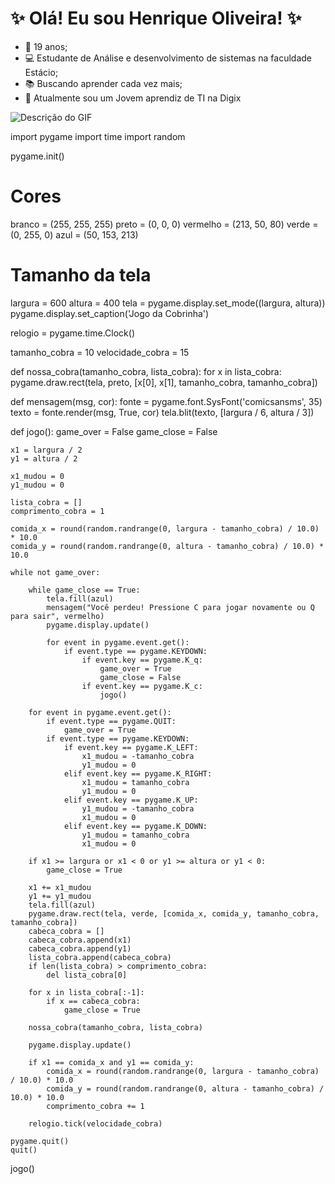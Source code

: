 # ✨ **Olá! Eu sou Henrique Oliveira!** ✨
-  🎂 19 anos;
-  💻 Estudante de Análise e desenvolvimento de sistemas na faculdade Estácio;
-  📚 Buscando aprender cada vez mais;
-  🔭 Atualmente sou um Jovem aprendiz de TI na Digix

![Descrição do GIF](https://i.pinimg.com/originals/fe/c6/e0/fec6e07f6d8d4a951777fe9c5f421e07.gif)

import pygame
import time
import random

pygame.init()

# Cores
branco = (255, 255, 255)
preto = (0, 0, 0)
vermelho = (213, 50, 80)
verde = (0, 255, 0)
azul = (50, 153, 213)

# Tamanho da tela
largura = 600
altura = 400
tela = pygame.display.set_mode((largura, altura))
pygame.display.set_caption('Jogo da Cobrinha')

relogio = pygame.time.Clock()

tamanho_cobra = 10
velocidade_cobra = 15

def nossa_cobra(tamanho_cobra, lista_cobra):
    for x in lista_cobra:
        pygame.draw.rect(tela, preto, [x[0], x[1], tamanho_cobra, tamanho_cobra])

def mensagem(msg, cor):
    fonte = pygame.font.SysFont('comicsansms', 35)
    texto = fonte.render(msg, True, cor)
    tela.blit(texto, [largura / 6, altura / 3])

def jogo():
    game_over = False
    game_close = False

    x1 = largura / 2
    y1 = altura / 2

    x1_mudou = 0
    y1_mudou = 0

    lista_cobra = []
    comprimento_cobra = 1

    comida_x = round(random.randrange(0, largura - tamanho_cobra) / 10.0) * 10.0
    comida_y = round(random.randrange(0, altura - tamanho_cobra) / 10.0) * 10.0

    while not game_over:

        while game_close == True:
            tela.fill(azul)
            mensagem("Você perdeu! Pressione C para jogar novamente ou Q para sair", vermelho)
            pygame.display.update()

            for event in pygame.event.get():
                if event.type == pygame.KEYDOWN:
                    if event.key == pygame.K_q:
                        game_over = True
                        game_close = False
                    if event.key == pygame.K_c:
                        jogo()

        for event in pygame.event.get():
            if event.type == pygame.QUIT:
                game_over = True
            if event.type == pygame.KEYDOWN:
                if event.key == pygame.K_LEFT:
                    x1_mudou = -tamanho_cobra
                    y1_mudou = 0
                elif event.key == pygame.K_RIGHT:
                    x1_mudou = tamanho_cobra
                    y1_mudou = 0
                elif event.key == pygame.K_UP:
                    y1_mudou = -tamanho_cobra
                    x1_mudou = 0
                elif event.key == pygame.K_DOWN:
                    y1_mudou = tamanho_cobra
                    x1_mudou = 0

        if x1 >= largura or x1 < 0 or y1 >= altura or y1 < 0:
            game_close = True

        x1 += x1_mudou
        y1 += y1_mudou
        tela.fill(azul)
        pygame.draw.rect(tela, verde, [comida_x, comida_y, tamanho_cobra, tamanho_cobra])
        cabeca_cobra = []
        cabeca_cobra.append(x1)
        cabeca_cobra.append(y1)
        lista_cobra.append(cabeca_cobra)
        if len(lista_cobra) > comprimento_cobra:
            del lista_cobra[0]

        for x in lista_cobra[:-1]:
            if x == cabeca_cobra:
                game_close = True

        nossa_cobra(tamanho_cobra, lista_cobra)

        pygame.display.update()

        if x1 == comida_x and y1 == comida_y:
            comida_x = round(random.randrange(0, largura - tamanho_cobra) / 10.0) * 10.0
            comida_y = round(random.randrange(0, altura - tamanho_cobra) / 10.0) * 10.0
            comprimento_cobra += 1

        relogio.tick(velocidade_cobra)

    pygame.quit()
    quit()

jogo()
